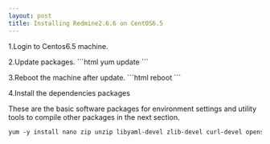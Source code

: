 ```yaml
---
layout: post
title: Installing Redmine2.6.6 on CentOS6.5
---
```


<p>
1.Login to Centos6.5 machine.
</p>
<p>
2.Update packages.
```html
yum update
```
</p>
<p>
3.Reboot the machine after update.
```html
reboot
```
</p>
<p>
4.Install the dependencies packages

These are the basic software packages for environment settings and utility tools to compile other packages in the next section.
```html
yum -y install nano zip unzip libyaml-devel zlib-devel curl-devel openssl-devel httpd-devel apr-devel apr-util-devel mysql-devel gcc ruby-devel gcc-c++ make postgresql-devel ImageMagick-devel sqlite-devel perl-LDAP mod_perl perl-Digest-SHA
```
</p>

